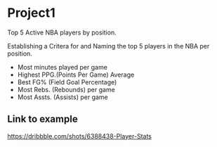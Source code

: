 # Project1
Top 5 Active NBA players by position.

Establishing a Critera for and Naming the top 5 players in the NBA per position.

* Most minutes played per game
* Highest PPG.(Points Per Game) Average
* Best FG% (Field Goal Percentage)
* Most Rebs. (Rebounds) per game
* Most Assts. (Assists) per game

## Link to example
https://dribbble.com/shots/6388438-Player-Stats
